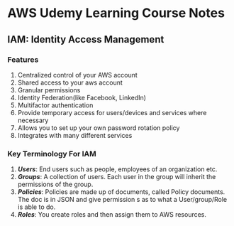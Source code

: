 # AWS Udemy Learning Course Notes

## IAM: Identity Access Management

### Features
1. Centralized control of your AWS account
2. Shared access to your aws account
3. Granular permissions
4. Identity Federation(like Facebook, LinkedIn)
5. Multifactor authentication
6. Provide temporary access for users/devices and services where necessary
7. Allows you to set up your own password rotation policy
8. Integrates with many different services

### Key Terminology For IAM
1. ***Users***: End users such as people, employees of an organization etc.
2. ***Groups***: A collection of users. Each user in the group will inherit the permissions of the group.
3. ***Policies***: Policies are made up of documents, called Policy documents. The doc is in JSON and give permission s as to what a User/group/Role is able to do.
4. ***Roles***: You create roles and then assign them to AWS resources.